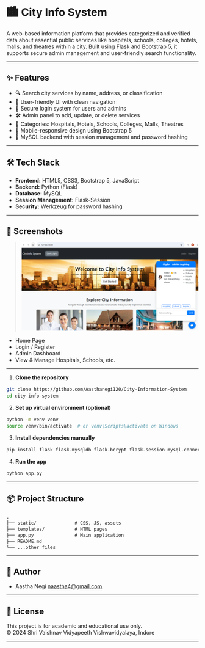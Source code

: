 # 🏙️ City Info System

A web-based information platform that provides categorized and verified data about essential public services like hospitals, schools, colleges, hotels, malls, and theatres within a city. Built using Flask and Bootstrap 5, it supports secure admin management and user-friendly search functionality.

---

## ✨ Features

- 🔍 Search city services by name, address, or classification
- 🧭 User-friendly UI with clean navigation
- 🔐 Secure login system for users and admins
- 🛠️ Admin panel to add, update, or delete services
- 🏥 Categories: Hospitals, Hotels, Schools, Colleges, Malls, Theatres
- 📱 Mobile-responsive design using Bootstrap 5
- 💾 MySQL backend with session management and password hashing

---

## 🛠️ Tech Stack

- **Frontend:** HTML5, CSS3, Bootstrap 5, JavaScript
- **Backend:** Python (Flask)
- **Database:** MySQL
- **Session Management:** Flask-Session
- **Security:** Werkzeug for password hashing

---

## 📸 Screenshots

> ![image alt](https://github.com/Aasthanegi120/City-Information-System/blob/main/image-1.png?raw=true)
- Home Page  
- Login / Register  
- Admin Dashboard  
- View & Manage Hospitals, Schools, etc.  

---

1. **Clone the repository**
```bash
git clone https://github.com/Aasthanegi120/City-Information-System
cd city-info-system
```

2. **Set up virtual environment (optional)**
```bash
python -m venv venv
source venv/bin/activate  # or venv\Scripts\activate on Windows
```

3. **Install dependencies manually**
```bash
pip install flask flask-mysqldb flask-bcrypt flask-session mysql-connector-python
```


4. **Run the app**
```bash
python app.py
```

---

## 📦 Project Structure

```
.
├── static/              # CSS, JS, assets
├── templates/           # HTML pages
├── app.py               # Main application
├── README.md
└── ...other files
```

---

## 🙌 Author

- Aastha Negi   naastha4@gmail.com

---

## 📄 License

This project is for academic and educational use only.  
© 2024 Shri Vaishnav Vidyapeeth Vishwavidyalaya, Indore

---
